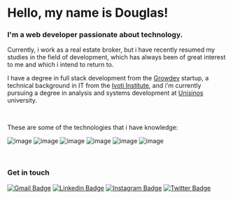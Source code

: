 # Hello, my name is Douglas!

<h3>I'm a web developer passionate about technology.</h3>
<p>Currently, i work as a real estate broker, but i have recently resumed my studies in the field of development, which has always been of great interest to me and which i intend to return to.</p>
<p>I have a degree in full stack development from the <a href="https://www.growdev.com.br/">Growdev</a> startup, a technical background in IT from the <a href="https://www.institutoivoti.com.br/">Ivoti Institute</a>, and i'm currently pursuing a degree in analysis and systems development at <a href="https://www.unisinos.br/">Unisinos</a> university.</p><br>
<p>These are some of the technologies that i have knowledge:</p>

![image](https://img.shields.io/badge/HTML-white?style=for-the-badge&logo=html5&logoColor=black)
![image](https://img.shields.io/badge/CSS-white?&style=for-the-badge&logo=css3&logoColor=black)
![image](https://img.shields.io/badge/JavaScript-white?style=for-the-badge&logo=javascript&logoColor=black)
![image](https://img.shields.io/badge/TypeScript-white?style=for-the-badge&logo=typescript&logoColor=black)
![image](https://img.shields.io/badge/React-white?style=for-the-badge&logo=react&logoColor=black)
![image](https://img.shields.io/badge/Node.js-white?style=for-the-badge&logo=node.js&logoColor=black)


<br><h3>Get in touch</h3>

[![Gmail Badge](	https://img.shields.io/badge/Gmail-white?style=for-the-badge&logo=gmail&logoColor=black)](mailto:douglaswdhein@gmail.com)
[![Linkedin Badge](https://img.shields.io/badge/LinkedIn-white?style=for-the-badge&logo=linkedin&logoColor=black)](https://www.linkedin.com/in/douglas-dhein-08359227a/) 
[![Instagram Badge](https://img.shields.io/badge/Instagram-white?style=for-the-badge&logo=instagram&logoColor=black)](https://instagram.com/douglasdhein)
[![Twitter Badge](https://img.shields.io/badge/Twitter-white?style=for-the-badge&logo=twitter&logoColor=black)](https://twitter.com/douglasdhein) 









